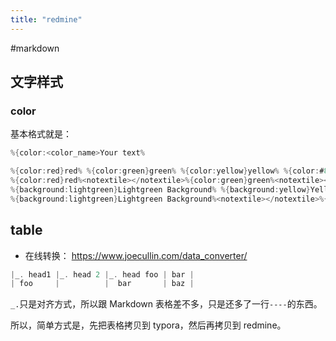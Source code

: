 ```yaml
---
title: "redmine"
---
```


#markdown

## 文字样式

### color

基本格式就是：

```c
%{color:<color_name>Your text%
```

```c
%{color:red}red% %{color:green}green% %{color:yellow}yellow% %{color:#82B6E1}blue'ish%
%{color:red}red%<notextile></notextile>%{color:green}green%<notextile></notextile>%{color:yellow}yellow%<notextile></notextile>%{color:#82B6E1}blue'ish%
%{background:lightgreen}Lightgreen Background% %{background:yellow}Yellow Background%
%{background:lightgreen}Lightgreen Background%<notextile></notextile>%{background:yellow}Yellow Background%
```

## table

- 在线转换： https://www.joecullin.com/data_converter/

```c
|_. head1 |_. head 2 |_. head foo | bar |
| foo     |          |  bar       | baz |
```

`_.`只是对齐方式，所以跟 Markdown 表格差不多，只是还多了一行`----`的东西。

所以，简单方式是，先把表格拷贝到 typora，然后再拷贝到 redmine。